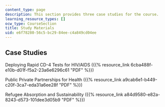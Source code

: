 ```yaml
---
content_type: page
description: This section provides three case studies for the course.
learning_resource_types: []
ocw_type: CourseSection
title: Study Materials
uid: e6f78280-56c5-bc29-84ee-c4a849cd04ee
---
```


Case Studies
------------

Deploying Rapid CD-4 Tests for HIV/AIDS ({{% resource_link 6cba488f-e10b-d01f-f5a2-23a6e6296c61 "PDF" %}})

Public Private Partnerships for Health ({{% resource_link a9cab6e1-b449-c20f-3ca7-eda31a6ee28f "PDF" %}})

Refugee Absorption and Sustainability ({{% resource_link a84d9580-e82a-8243-d573-101dee3d05b9 "PDF" %}})